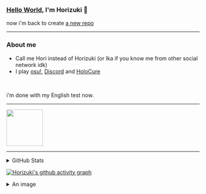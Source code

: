 ### [Hello World](https://guides.github.com/activities/hello-world/), I'm Horizuki 👋
now i'm back to create [a new repo](https://github.com/new)

---

### About me
- Call me Hori instead of Horizuki (or Ika if you know me from other social network idk)
- I play [osu!](https://osu.ppy.sh/home), [Discord](https://discord.com) and [HoloCure](https://kay-yu.itch.io/holocure)
</br>

i'm done with my English test now.

---

<a href="https://discord.com/users/350144899489857536">
<img height="95px" src="https://discord.c99.nl/widget/theme-4/350144899489857536.png" />
</a>

---


<details> 
  <summary>GitHub Stats</summary>
  <br/>
  
[![Horizuki](https://github-readme-stats.vercel.app/api/top-langs/?username=Horizuki&&theme=tokyonight&title_color=fce9ed)](https://github.com/anuraghazra/github-readme-stats)

[![Horizuki's github activity graph](https://github-readme-activity-graph.vercel.app/graph?username=Horizuki&count_private=true&show_icons=true&theme=merko&title_color=fce9ed)](https://github.com/ashutosh00710/github-readme-activity-graph)

[![Horizuki](https://github-readme-streak-stats.herokuapp.com?user=Horizuki&theme=tokyonight)](https://git.io/streak-stats)
  <br/>
</details>

[![Horizuki's github activity graph](https://github-readme-activity-graph.cyclic.app/graph?username=Horizuki&color=fce9ed&point=ffffff&theme=material-palenight)](https://github.com/ashutosh00710/github-readme-activity-graph)

<details> 
  <summary>An image</summary>
  <br/>
  
[![Excalibur ~Revived resolution~](https://i.imgur.com/FHqsflN.jpeg)](https://osu.ppy.sh/b/2099172)
</details>

